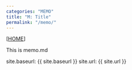 ```yaml
---
categories: "MEMO"
title: "M: Title"
permalink: "/memo/"
---
```


[[HOME](/)]

This is memo.md

site.baseurl: {{ site.baseurl }}
site.url: {{ site.url }}

